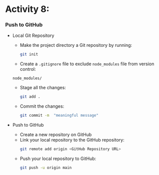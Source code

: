 # Activity 8: 



### Push to GitHub

- Local Git Repository
  - Make the project directory a Git repository by running:
    ```bash
    git init
    ```
   - Create a `.gitignore` file to exclude `node_modules`  file from version control:

    ```
    node_modules/
    ```
  - Stage all the changes:

    ```bash
    git add .
    ```
  - Commit the changes:
    ```bash
    git commit -m  "meaningful message"
    ```

- Push to GitHub
  - Create a new repository on GitHub
  - Link your local repository to the GitHub repository:
    ```bash
    git remote add origin <GitHub Repository URL>
    ```
  - Push your local repository to GitHub:
    ```bash
    git push -u origin main
    ```